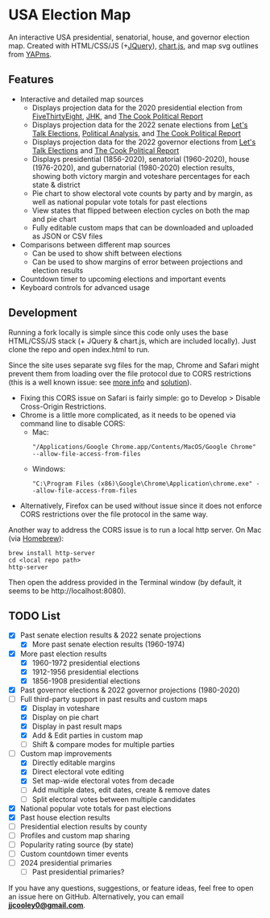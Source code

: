# USA Election Map

An interactive USA presidential, senatorial, house, and governor election map. Created with HTML/CSS/JS (+[JQuery](https://jquery.com)), [chart.js](https://www.chartjs.org), and map svg outlines from [YAPms](https://www.yapms.com).

## Features

* Interactive and detailed map sources
  * Displays projection data for the 2020 presidential election from [FiveThirtyEight](https://projects.fivethirtyeight.com/polls/president-general/), [JHK](https://projects.jhkforecasts.com/presidential-forecast/), and [The Cook Political Report](https://cookpolitical.com)
  * Displays projection data for the 2022 senate elections from [Let's Talk Elections](https://www.youtube.com/channel/UCZ0H9_lidl67AqiC9-RxfvA), [Political Analysis](https://www.youtube.com/channel/UC4bC-T3iypwMjLd-teG-sgQ), and [The Cook Political Report](https://cookpolitical.com)
  * Displays projection data for the 2022 governor elections from [Let's Talk Elections](https://www.youtube.com/channel/UCZ0H9_lidl67AqiC9-RxfvA) and [The Cook Political Report](https://cookpolitical.com)
  * Displays presidential (1856-2020), senatorial (1960-2020), house (1976-2020), and gubernatorial (1980-2020) election results, showing both victory margin and voteshare percentages for each state & district
  * Pie chart to show electoral vote counts by party and by margin, as well as national popular vote totals for past elections
  * View states that flipped between election cycles on both the map and pie chart
  * Fully editable custom maps that can be downloaded and uploaded as JSON or CSV files
* Comparisons between different map sources
  * Can be used to show shift between elections
  * Can be used to show margins of error between projections and election results
* Countdown timer to upcoming elections and important events
* Keyboard controls for advanced usage

## Development

Running a fork locally is simple since this code only uses the base HTML/CSS/JS stack (+ JQuery & chart.js, which are included locally). Just clone the repo and open index.html to run.

Since the site uses separate svg files for the map, Chrome and Safari might prevent them from loading over the file protocol due to CORS restrictions (this is a well known issue: see [more info](https://stackoverflow.com/a/8456586/) and [solution](https://stackoverflow.com/a/13262673/)).
- Fixing this CORS issue on Safari is fairly simple: go to Develop > Disable Cross-Origin Restrictions.
- Chrome is a little more complicated, as it needs to be opened via command line to disable CORS:
  - Mac:
    ```
    "/Applications/Google Chrome.app/Contents/MacOS/Google Chrome" --allow-file-access-from-files
    ```
  - Windows:
    ```
    "C:\Program Files (x86)\Google\Chrome\Application\chrome.exe" --allow-file-access-from-files
    ```
- Alternatively, Firefox can be used without issue since it does not enforce CORS restrictions over the file protocol in the same way.


Another way to address the CORS issue is to run a local http server. On Mac (via [Homebrew](https://brew.sh)):
```
brew install http-server
cd <local repo path>
http-server
```
Then open the address provided in the Terminal window (by default, it seems to be http://localhost:8080).


## TODO List
- [x] Past senate election results & 2022 senate projections
  - [x] More past senate election results (1960-1974)
- [x] More past election results
  - [x] 1960-1972 presidential elections
  - [x] 1912-1956 presidential elections
  - [x] 1856-1908 presidential elections
- [x] Past governor elections & 2022 governor projections (1980-2020)
- [ ] Full third-party support in past results and custom maps
  - [x] Display in voteshare
  - [x] Display on pie chart
  - [x] Display in past result maps
  - [x] Add & Edit parties in custom map
  - [ ] Shift & compare modes for multiple parties
- [ ] Custom map improvements
  - [x] Directly editable margins
  - [x] Direct electoral vote editing
  - [x] Set map-wide electoral votes from decade
  - [ ] Add multiple dates, edit dates, create & remove dates
  - [ ] Split electoral votes between multiple candidates
- [x] National popular vote totals for past elections
- [x] Past house election results
- [ ] Presidential election results by county
- [ ] Profiles and custom map sharing
- [ ] Popularity rating source (by state)
- [ ] Custom countdown timer events
- [ ] 2024 presidential primaries
  - [ ] Past presidential primaries?

If you have any questions, suggestions, or feature ideas, feel free to open an issue here on GitHub. Alternatively, you can email **jjcooley0@gmail.com**.
